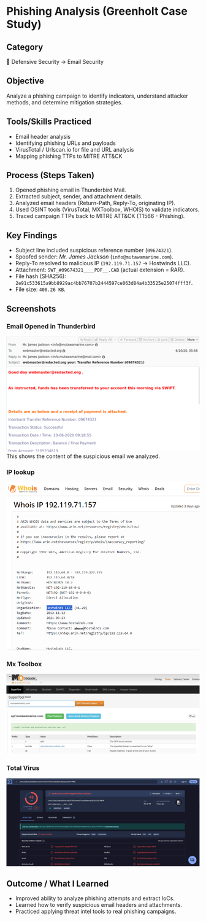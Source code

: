 # Phishing Analysis (Greenholt Case Study)

## Category  
📂 Defensive Security → Email Security  

## Objective  
Analyze a phishing campaign to identify indicators, understand attacker methods, and determine mitigation strategies.  

## Tools/Skills Practiced  
- Email header analysis  
- Identifying phishing URLs and payloads  
- VirusTotal / Urlscan.io for file and URL analysis  
- Mapping phishing TTPs to MITRE ATT&CK  

## Process (Steps Taken)  
1. Opened phishing email in Thunderbird Mail.  
2. Extracted subject, sender, and attachment details.  
3. Analyzed email headers (Return-Path, Reply-To, originating IP).  
4. Used OSINT tools (VirusTotal, MXToolbox, WHOIS) to validate indicators.  
5. Traced campaign TTPs back to MITRE ATT&CK (T1566 - Phishing).  

## Key Findings  
- Subject line included suspicious reference number (`09674321`).  
- Spoofed sender: *Mr. James Jackson* (`info@mutawamarine.com`).  
- Reply-To resolved to malicious IP (`192.119.71.157` → Hostwinds LLC).  
- Attachment: `SWT_#09674321____PDF__.CAB` (actual extension = RAR).  
- File hash (SHA256): `2e91c533615a9bb8929ac4bb76707b2444597ce063d84a4b33525e25074fff3f`.  
- File size: `400.26 KB`.  

## Screenshots

### Email Opened in Thunderbird
![Email Content](Screenshots/Phishing1.png)
This shows the content of the suspicious email we analyzed.

### IP lookup
![Phishing Analysis](Screenshots/Phishing3.png)

### Mx Toolbox
![Phishing Analysis](Screenshots/Phishing2.png)

### Total Virus
![x](Screenshots/Phishing4.png)



## Outcome / What I Learned  
- Improved ability to analyze phishing attempts and extract IoCs.  
- Learned how to verify suspicious email headers and attachments.  
- Practiced applying threat intel tools to real phishing campaigns.  
